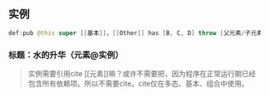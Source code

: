 
## 实例

```java
def:pub @this super [[基本]]，[[Other]] has [B, C, D] throw [父元素/子元素]
```

### 标题：水的升华（元素@实例）

> 实例需要引用cite [[元素]]嘛？或许不需要把，因为程序在正常运行期已经包含所有依赖项。所以不需要cite。cite仅在多态、基本、组合中使用。